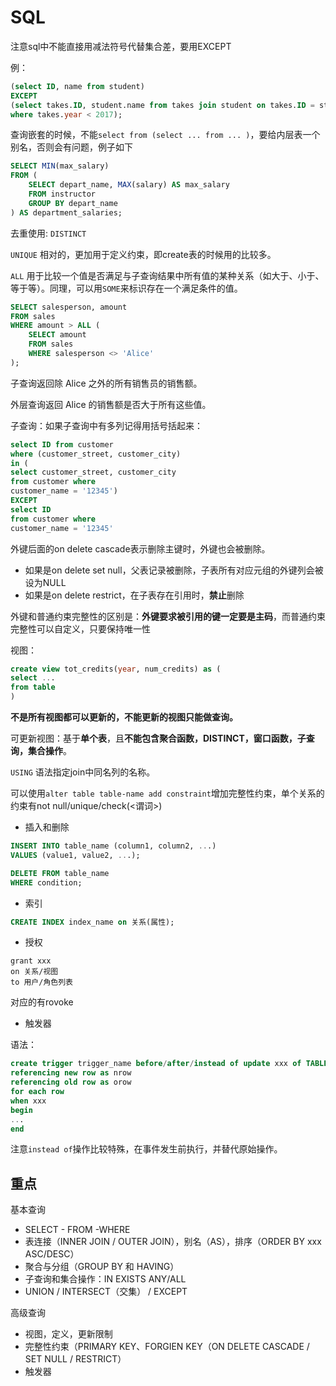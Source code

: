 # SQL

注意sql中不能直接用减法符号代替集合差，要用EXCEPT

例：

```sql
(select ID, name from student) 
EXCEPT
(select takes.ID, student.name from takes join student on takes.ID = student.ID
where takes.year < 2017);
```

查询嵌套的时候，不能`select from (select ... from ... )`，要给内层表一个别名，否则会有问题，例子如下

```sql
SELECT MIN(max_salary)
FROM (
    SELECT depart_name, MAX(salary) AS max_salary
    FROM instructor
    GROUP BY depart_name
) AS department_salaries;
```

去重使用: `DISTINCT`

`UNIQUE` 相对的，更加用于定义约束，即create表的时候用的比较多。

`ALL` 用于比较一个值是否满足与子查询结果中所有值的某种关系（如大于、小于、等于等）。同理，可以用`SOME`来标识存在一个满足条件的值。

```sql
SELECT salesperson, amount
FROM sales
WHERE amount > ALL (
    SELECT amount
    FROM sales
    WHERE salesperson <> 'Alice'
);
```

子查询返回除 Alice 之外的所有销售员的销售额。

外层查询返回 Alice 的销售额是否大于所有这些值。

子查询：如果子查询中有多列记得用括号括起来：

```sql
select ID from customer
where (customer_street, customer_city)
in (
select customer_street, customer_city
from customer where 
customer_name = '12345')
EXCEPT 
select ID 
from customer where 
customer_name = '12345'
```

外键后面的on delete cascade表示删除主键时，外键也会被删除。

- 如果是on delete set null，父表记录被删除，子表所有对应元组的外键列会被设为NULL
- 如果是on delete restrict，在子表存在引用时，**禁止**删除


外键和普通约束完整性的区别是：**外键要求被引用的键一定要是主码**，而普通约束完整性可以自定义，只要保持唯一性

视图：

```sql
create view tot_credits(year, num_credits) as (
select ...
from table 
)
```

**不是所有视图都可以更新的，不能更新的视图只能做查询。**

可更新视图：基于**单个表**，且**不能包含聚合函数，DISTINCT，窗口函数，子查询，集合操作**。

`USING` 语法指定join中同名列的名称。

可以使用`alter table table-name add constraint`增加完整性约束，单个关系的约束有not null/unique/check(<谓词>)

- 插入和删除

```sql
INSERT INTO table_name (column1, column2, ...)
VALUES (value1, value2, ...);

DELETE FROM table_name
WHERE condition;
```

- 索引

```sql
CREATE INDEX index_name on 关系(属性);
```

- 授权

```
grant xxx
on 关系/视图
to 用户/角色列表
```

对应的有rovoke

- 触发器

语法：

```sql
create trigger trigger_name before/after/instead of update xxx of TABLE
referencing new row as nrow
referencing old row as orow
for each row
when xxx
begin 
...
end
```

注意`instead of`操作比较特殊，在事件发生前执行，并替代原始操作。

## 重点

基本查询

- SELECT - FROM -WHERE
- 表连接（INNER JOIN / OUTER JOIN），别名（AS），排序（ORDER BY xxx ASC/DESC）
- 聚合与分组（GROUP BY 和 HAVING）
- 子查询和集合操作：IN EXISTS ANY/ALL
- UNION / INTERSECT（交集） / EXCEPT

高级查询

- 视图，定义，更新限制
- 完整性约束（PRIMARY KEY、FORGIEN KEY（ON DELETE CASCADE / SET NULL / RESTRICT）
- 触发器

